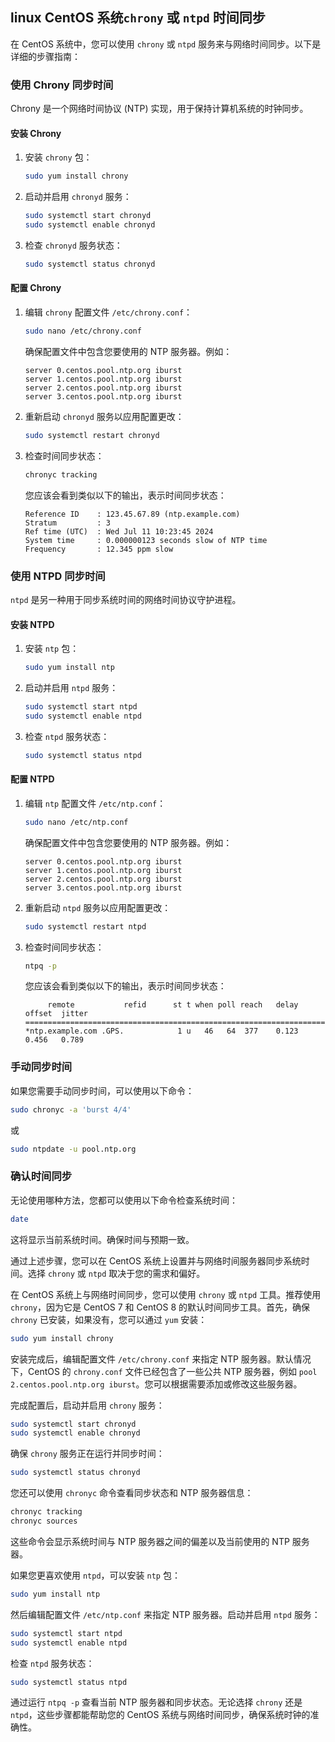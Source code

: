 ## linux CentOS 系统`chrony` 或 `ntpd` 时间同步

在 CentOS 系统中，您可以使用 `chrony` 或 `ntpd` 服务来与网络时间同步。以下是详细的步骤指南：

### 使用 Chrony 同步时间

Chrony 是一个网络时间协议 (NTP) 实现，用于保持计算机系统的时钟同步。

#### 安装 Chrony

1. 安装 `chrony` 包：

   ```sh
   sudo yum install chrony
   ```

2. 启动并启用 `chronyd` 服务：

   ```sh
   sudo systemctl start chronyd
   sudo systemctl enable chronyd
   ```

3. 检查 `chronyd` 服务状态：

   ```sh
   sudo systemctl status chronyd
   ```

#### 配置 Chrony

1. 编辑 `chrony` 配置文件 `/etc/chrony.conf`：

   ```sh
   sudo nano /etc/chrony.conf
   ```

   确保配置文件中包含您要使用的 NTP 服务器。例如：

   ```plaintext
   server 0.centos.pool.ntp.org iburst
   server 1.centos.pool.ntp.org iburst
   server 2.centos.pool.ntp.org iburst
   server 3.centos.pool.ntp.org iburst
   ```

2. 重新启动 `chronyd` 服务以应用配置更改：

   ```sh
   sudo systemctl restart chronyd
   ```

3. 检查时间同步状态：

   ```sh
   chronyc tracking
   ```

   您应该会看到类似以下的输出，表示时间同步状态：

   ```plaintext
   Reference ID    : 123.45.67.89 (ntp.example.com)
   Stratum         : 3
   Ref time (UTC)  : Wed Jul 11 10:23:45 2024
   System time     : 0.000000123 seconds slow of NTP time
   Frequency       : 12.345 ppm slow
   ```

### 使用 NTPD 同步时间

`ntpd` 是另一种用于同步系统时间的网络时间协议守护进程。

#### 安装 NTPD

1. 安装 `ntp` 包：

   ```sh
   sudo yum install ntp
   ```

2. 启动并启用 `ntpd` 服务：

   ```sh
   sudo systemctl start ntpd
   sudo systemctl enable ntpd
   ```

3. 检查 `ntpd` 服务状态：

   ```sh
   sudo systemctl status ntpd
   ```

#### 配置 NTPD

1. 编辑 `ntp` 配置文件 `/etc/ntp.conf`：

   ```sh
   sudo nano /etc/ntp.conf
   ```

   确保配置文件中包含您要使用的 NTP 服务器。例如：

   ```plaintext
   server 0.centos.pool.ntp.org iburst
   server 1.centos.pool.ntp.org iburst
   server 2.centos.pool.ntp.org iburst
   server 3.centos.pool.ntp.org iburst
   ```

2. 重新启动 `ntpd` 服务以应用配置更改：

   ```sh
   sudo systemctl restart ntpd
   ```

3. 检查时间同步状态：

   ```sh
   ntpq -p
   ```

   您应该会看到类似以下的输出，表示时间同步状态：

   ```plaintext
        remote           refid      st t when poll reach   delay   offset  jitter
   ==============================================================================
   *ntp.example.com .GPS.            1 u   46   64  377    0.123    0.456   0.789
   ```

### 手动同步时间

如果您需要手动同步时间，可以使用以下命令：

```sh
sudo chronyc -a 'burst 4/4'
```

或

```sh
sudo ntpdate -u pool.ntp.org
```

### 确认时间同步

无论使用哪种方法，您都可以使用以下命令检查系统时间：

```sh
date
```

这将显示当前系统时间。确保时间与预期一致。

通过上述步骤，您可以在 CentOS 系统上设置并与网络时间服务器同步系统时间。选择 `chrony` 或 `ntpd` 取决于您的需求和偏好。





在 CentOS 系统上与网络时间同步，您可以使用 `chrony` 或 `ntpd` 工具。推荐使用 `chrony`，因为它是 CentOS 7 和 CentOS 8 的默认时间同步工具。首先，确保 `chrony` 已安装，如果没有，您可以通过 `yum` 安装：

```sh
sudo yum install chrony
```

安装完成后，编辑配置文件 `/etc/chrony.conf` 来指定 NTP 服务器。默认情况下，CentOS 的 `chrony.conf` 文件已经包含了一些公共 NTP 服务器，例如 `pool 2.centos.pool.ntp.org iburst`。您可以根据需要添加或修改这些服务器。

完成配置后，启动并启用 `chrony` 服务：

```sh
sudo systemctl start chronyd
sudo systemctl enable chronyd
```

确保 `chrony` 服务正在运行并同步时间：

```sh
sudo systemctl status chronyd
```

您还可以使用 `chronyc` 命令查看同步状态和 NTP 服务器信息：

```sh
chronyc tracking
chronyc sources
```

这些命令会显示系统时间与 NTP 服务器之间的偏差以及当前使用的 NTP 服务器。

如果您更喜欢使用 `ntpd`，可以安装 `ntp` 包：

```sh
sudo yum install ntp
```

然后编辑配置文件 `/etc/ntp.conf` 来指定 NTP 服务器。启动并启用 `ntpd` 服务：

```sh
sudo systemctl start ntpd
sudo systemctl enable ntpd
```

检查 `ntpd` 服务状态：

```sh
sudo systemctl status ntpd
```

通过运行 `ntpq -p` 查看当前 NTP 服务器和同步状态。无论选择 `chrony` 还是 `ntpd`，这些步骤都能帮助您的 CentOS 系统与网络时间同步，确保系统时钟的准确性。